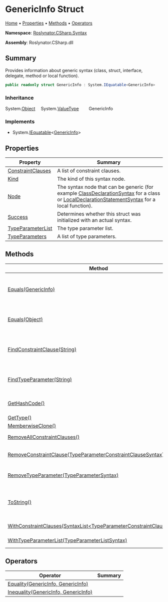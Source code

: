 <a name="_top"></a>

# GenericInfo Struct

[Home](../../../../README.md#_top) &#x2022; [Properties](#properties) &#x2022; [Methods](#methods) &#x2022; [Operators](#operators)

**Namespace**: [Roslynator.CSharp.Syntax](../README.md#_top)

**Assembly**: Roslynator\.CSharp\.dll

## Summary

Provides information about generic syntax \(class, struct, interface, delegate, method or local function\)\.

```csharp
public readonly struct GenericInfo : System.IEquatable<GenericInfo>
```

### Inheritance

System\.[Object](https://docs.microsoft.com/en-us/dotnet/api/system.object)
&emsp;System\.[ValueType](https://docs.microsoft.com/en-us/dotnet/api/system.valuetype)
&emsp;&emsp;GenericInfo

### Implements

* System\.[IEquatable](https://docs.microsoft.com/en-us/dotnet/api/system.iequatable-1)\<[GenericInfo](#_top)>

## Properties

| Property | Summary |
| -------- | ------- |
| [ConstraintClauses](ConstraintClauses/README.md#_top) | A list of constraint clauses\. |
| [Kind](Kind/README.md#_top) | The kind of this syntax node\. |
| [Node](Node/README.md#_top) | The syntax node that can be generic \(for example [ClassDeclarationSyntax](https://docs.microsoft.com/en-us/dotnet/api/microsoft.codeanalysis.csharp.syntax.classdeclarationsyntax) for a class or [LocalDeclarationStatementSyntax](https://docs.microsoft.com/en-us/dotnet/api/microsoft.codeanalysis.csharp.syntax.localdeclarationstatementsyntax) for a local function\)\. |
| [Success](Success/README.md#_top) | Determines whether this struct was initialized with an actual syntax\. |
| [TypeParameterList](TypeParameterList/README.md#_top) | The type parameter list\. |
| [TypeParameters](TypeParameters/README.md#_top) | A list of type parameters\. |

## Methods

| Method | Summary |
| ------ | ------- |
| [Equals(GenericInfo)](Equals/README.md#Roslynator_CSharp_Syntax_GenericInfo_Equals_Roslynator_CSharp_Syntax_GenericInfo_) | Determines whether this instance is equal to another object of the same type\. \(Implements [IEquatable\<GenericInfo>.Equals](https://docs.microsoft.com/en-us/dotnet/api/system.iequatable-1.equals)\) |
| [Equals(Object)](Equals/README.md#Roslynator_CSharp_Syntax_GenericInfo_Equals_System_Object_) | Determines whether this instance and a specified object are equal\. \(Overrides [ValueType.Equals](https://docs.microsoft.com/en-us/dotnet/api/system.valuetype.equals)\) |
| [FindConstraintClause(String)](FindConstraintClause/README.md#_top) | Searches for a constraint clause with the specified type parameter name and returns the first occurrence within the constraint clauses\. |
| [FindTypeParameter(String)](FindTypeParameter/README.md#_top) | Searches for a type parameter with the specified name and returns the first occurrence within the type parameters\. |
| [GetHashCode()](GetHashCode/README.md#_top) | Returns the hash code for this instance\. \(Overrides [ValueType.GetHashCode](https://docs.microsoft.com/en-us/dotnet/api/system.valuetype.gethashcode)\) |
| [GetType()](https://docs.microsoft.com/en-us/dotnet/api/system.object.gettype) |  \(Inherited from [Object](https://docs.microsoft.com/en-us/dotnet/api/system.object)\) |
| [MemberwiseClone()](https://docs.microsoft.com/en-us/dotnet/api/system.object.memberwiseclone) |  \(Inherited from [Object](https://docs.microsoft.com/en-us/dotnet/api/system.object)\) |
| [RemoveAllConstraintClauses()](RemoveAllConstraintClauses/README.md#_top) | Creates a new [GenericInfo](#_top) with all constraint clauses removed\. |
| [RemoveConstraintClause(TypeParameterConstraintClauseSyntax)](RemoveConstraintClause/README.md#_top) | Creates a new [GenericInfo](#_top) with the specified constraint clause removed\. |
| [RemoveTypeParameter(TypeParameterSyntax)](RemoveTypeParameter/README.md#_top) | Creates a new [GenericInfo](#_top) with the specified type parameter removed\. |
| [ToString()](ToString/README.md#_top) | Returns the string representation of the underlying syntax, not including its leading and trailing trivia\. \(Overrides [ValueType.ToString](https://docs.microsoft.com/en-us/dotnet/api/system.valuetype.tostring)\) |
| [WithConstraintClauses(SyntaxList\<TypeParameterConstraintClauseSyntax>)](WithConstraintClauses/README.md#_top) | Creates a new [GenericInfo](#_top) with the constraint clauses updated\. |
| [WithTypeParameterList(TypeParameterListSyntax)](WithTypeParameterList/README.md#_top) | Creates a new [GenericInfo](#_top) with the type parameter list updated\. |

## Operators

| Operator | Summary |
| -------- | ------- |
| [Equality(GenericInfo, GenericInfo)](op_Equality/README.md#_top) | |
| [Inequality(GenericInfo, GenericInfo)](op_Inequality/README.md#_top) | |

